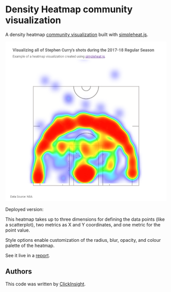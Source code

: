 # Density Heatmap community visualization

A density heatmap [community visualization] built with [simpleheat.js].

![Community visualization density heatmap][thumbnail]

Deployed version:



This heatmap takes up to three dimensions for defining the data points (like a scatterplot), two metrics as X and Y coordinates, and one metric for the point value.

Style options enable customization of the radius, blur, opacity, and colour palette of the heatmap.

See it live in a [report].

## Authors

This code was written by [ClickInsight].

[simpleheat.js]: https://github.com/mourner/simpleheat
[thumbnail]: src/density-heatmap.png
[community visualization]: http://developers.google.com/datastudio/visualization
[report]: https://datastudio.google.com/reporting/1AWfaGM5PspyHtAxJBKTJx-yFjzYF_DOR/page/lH9p
[ClickInsight]: https://www.clickinsight.ca
